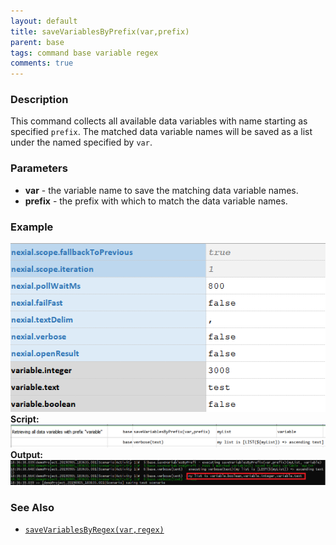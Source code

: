 ```yaml
---
layout: default
title: saveVariablesByPrefix(var,prefix)
parent: base
tags: command base variable regex
comments: true
---
```



### Description
This command collects all available data variables with name starting as specified `prefix`. The matched data variable
names will be saved as a list under the named specified by `var`.


### Parameters
- **var** - the variable name to save the matching data variable names.
- **prefix** - the prefix with which to match the data variable names.


### Example
![data](image/saveVariablesByPrefix_01.png)<br/>
**Script:**<br/>
![script](image/saveVariablesByPrefix_02.png)<br/>
**Output:**<br/>
![output](image/saveVariablesByPrefix_03.png)

### See Also
- [`saveVariablesByRegex(var,regex)`](saveVariablesByRegex(var,regex))
